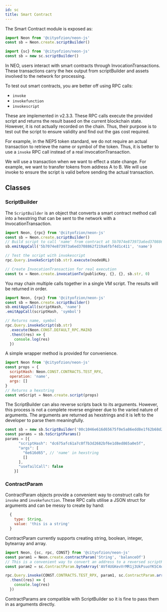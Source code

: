 ```yaml
---
id: sc
title: Smart Contract
---
```


The Smart Contract module is exposed as:

```js
import Neon from '@cityofzion/neon-js'
const sb = Neon.create.scriptBuilder()

import {sc} from '@cityofzion/neon-js'
const sb = new sc.scriptBuilder()
```

In NEO, users interact with smart contracts through InvocationTransactions. These transactions carry the hex output from scriptBuilder and assets involved to the network for processing.

To test out smart contracts, you are better off using RPC calls:

- `invoke`
- `invokefunction`
- `invokescript`

These are implemented in v2.3.3. These RPC calls execute the provided script and returns the result based on the current blockchain state. However, it is not actually recorded on the chain. Thus, their purpose is to test out the script to ensure validity and find out the gas cost required.

For example, in the NEP5 token standard, we do not require an actual transaction to retrieve the name or symbol of the token. Thus, it is better to use a `invoke` RPC call instead of a real invocationTransaction.

We will use a transaction when we want to effect a state change. For example, we want to transfer tokens from address A to B. We will use invoke to ensure the script is valid before sending the actual transaction.

## Classes

### ScriptBuilder

The `ScriptBuilder` is an object that converts a smart contract method call into a hexstring that can be sent to the network with a InvocationTransaction.

```js
import Neon, {rpc} from '@cityofzion/neon-js'
const sb = Neon.create.scriptBuilder()
// Build script to call 'name' from contract at 5b7074e873973a6ed3708862f219a6fbf4d1c411
sb.emitAppCall('5b7074e873973a6ed3708862f219a6fbf4d1c411', 'name')

// Test the script with invokescript
rpc.Query.invokeScript(sb.str).execute(nodeURL)

// Create InvocationTransaction for real execution
const tx = Neon.create.invocationTx(publicKey, {}, {}, sb.str, 0)
```

You may chain multiple calls together in a single VM script. The results will be returned in order.

```js
import Neon, {rpc} from '@cityofzion/neon-js'
const sb = Neon.create.scriptBuilder()
sb.emitAppCall(scriptHash, 'name')
.emitAppCall(scriptHash, 'symbol')

// Returns name, symbol
rpc.Query.invokeScript(sb.str)
  .execute(Neon.CONST.DEFAULT_RPC.MAIN)
  .then((res) => {
    console.log(res)
  })
```

A simple wrapper method is provided for convenience.

```js
import Neon from '@cityofzion/neon-js'
const props = {
  scriptHash: Neon.CONST.CONTRACTS.TEST_RPX,
  operation: 'name',
  args: []
}
// Returns a hexstring
const vmScript = Neon.create.script(props)
```

The ScriptBuilder can also reverse scripts back to its arguments. However, this process is not a complete reverse engineer due to the varied nature of arguments. The arguments are returned as hexstrings and it is left to the developer to parse them meaningfully.

```js
const sb = new sb.ScriptBuilder('00c1046e616d65675f0e5a86edd8e1f62b68d2b3f7c0a761fc5a67dc')
const params = sb.toScriptParams()
params = [{
      "scriptHash": "dc675afc61a7c0f7b3d2682bf6e1d8ed865a0e5f",
      "args": [
        "6e616d65", // 'name' in hexstring
        []
      ],
      "useTailCall": false
    }]
```

### ContractParam

ContractParam objects provide a convenient way to construct calls for `invoke` and ``invokefunction``. These RPC calls utilise a JSON struct for arguments and can be messy to create by hand:

```js
  {
    type: String,
    value: 'this is a string'
  }
```

ContractParam currently supports creating string, boolean, integer, bytearray and array.

```js
import Neon, {sc, rpc, CONST} from '@cityofzion/neon-js'
const param1 = Neon.create.contractParam('String', 'balanceOf')
// This is a convenient way to convert an address to a reversed scriptHash that smart contracts use.
const param2 = sc.ContractParam.byteArray('AVf4UGKevVrMR1j3UkPsuoYKSC4ocoAkKx', 'address')

rpc.Query.invoke(CONST.CONTRACTS.TEST_RPX, param1, sc.ContractParam.array(param2))
  .then((res) => {
    console.log(res)
  })
```

ContractParams are compatible with ScriptBuilder so it is fine to pass them in as arguments directly.
